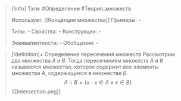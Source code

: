 > [!info]
> Тэги: #Определение #Теория_множеств 
> 
> Использует: [[Концепция множества]]
> Примеры: *-*
> 
> Типы: *-*
> Свойства: *-*
> Конструкции: *-*
> 
> Эквивалентности: *-*
> Обобщения: *-*

> [!definition]+ Определение пересечения множеств
> Рассмотрим два множества $A$ и $B$. Тогда пересечением множеств $A$ и $B$ называется множество, которое содержит все элементы множества $A$, содержащиеся в множестве $B$. $$A\cap B=\{x: x\in A \wedge x\in B\}$$
> ![[Intersection.png]] 